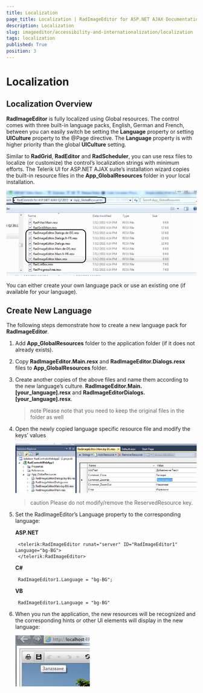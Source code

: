 ```yaml
---
title: Localization
page_title: Localization | RadImageEditor for ASP.NET AJAX Documentation
description: Localization
slug: imageeditor/accessibility-and-internationalization/localization
tags: localization
published: True
position: 3
---
```


# Localization



## Localization Overview

**RadImageEditor** is fully localized using Global resources. The control comes with three built-in language packs, English, German and French, between you can easily switch be setting the **Language** property or setting **UICulture** property to the @Page directive. The **Language** property is with higher priority than the global **UICulture** setting.

Similar to **RadGrid**, **RadEditor** and **RadScheduler**, you can use resx files to localize (or customize) the control’s localization strings with minimum efforts. The Telerik UI for ASP.NET AJAX suite’s installation wizard copies the built-in resource files in the **App_GlobalResources** folder in your local installation.

![Resource Files Location](images/radimageeditor-resx-files-location.png)

You can either create your own language pack or use an existing one (if available for your language).

## Create New Language

The following steps demonstrate how to create a new language pack for **RadImageEditor**.

1. Add **App_GlobalResources** folder to the application folder (if it does not already exists).

1. Copy **RadImageEditor.Main.resx** and **RadImageEditor.Dialogs.resx** files to **App_GlobalResources** folder.

1. Create another copies of the above files and name them according to the new language’s culture. **RadImageEditor.Main.[your_language].resx** and **RadImageEditorDialogs.[your_language].resx**.

	>note Please note that you need to keep the original files in the folder as well

1. Open the newly copied language specific resource file and modify the keys’ values

	![Create New Language Resource Files](images/radimageeditor-create-new-lang-resx.png)

	>caution Please do not modify/remove the ReservedResource key.

1. Set the RadImageEditor’s Language property to the corresponding language:

	**ASP.NET**

		<telerik:RadImageEditor runat="server" ID="RadImageEditor1" Language="bg-BG">
		</telerik:RadImageEditor>

	**C#**

		RadImageEditor1.Language = "bg-BG";

	**VB**

		RadImageEditor1.Language = "bg-BG"



1. When you run the application, the new resources will be recognized and the corresponding hints or other UI elements will display in the new language:

	![Create New Language Preview](images/radimageeditor-create-new-lang-final.png)
